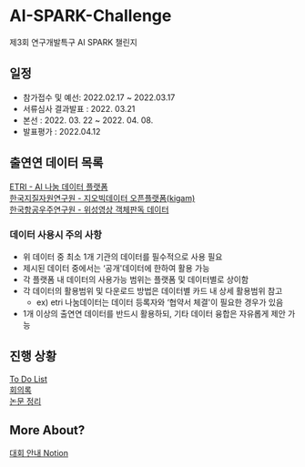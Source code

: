# AI-SPARK-Challenge
제3회 연구개발특구 AI SPARK 챌린지

## 일정
- 참가접수 및 예선: 2022.02.17 ~ 2022.03.17
- 서류심사 결과발표 : 2022. 03.21
- 본선 : 2022. 03. 22 ~ 2022. 04. 08.
- 발표평가 : 2022.04.12

## 출연연 데이터 목록
[ETRI - AI 나눔 데이터 플랫폼](https://nanum.etri.re.kr/share/list?lang=ko_KR)  
[한국지질자원연구원 - 지오빅데이터 오픈플랫폼(kigam)](https://data.kigam.re.kr/)  
[한국항공우주연구원 - 위성영상 객체판독 데이터](https://aihub.or.kr/aidata/7982)

### 데이터 사용시 주의 사항
- 위 데이터 중 최소 1개 기관의 데이터를 필수적으로 사용 필요
- 제시된 데이터 중에서는 ‘공개'데이터에 한하여 활용 가능
- 각 플랫폼 내 데이터의 사용가능 범위는 플랫폼 및 데이터별로 상이함
- 각 데이터의 활용범위 및 다운로드 방법은 데이터별 카드 내 상세 활용범위 참고
    - ex) etri 나눔데이터는 데이터 등록자와 ‘협약서 체결'이 필요한 경우가 있음
- 1개 이상의 출연연 데이터를 반드시 활용하되, 기타 데이터 융합은 자유롭게 제안 가능

## 진행 상황
[To Do List](https://inquisitive-barge-ae2.notion.site/To-Do-List-5059e26c092d4a1b867ed780792408cc)  
[회의록](https://inquisitive-barge-ae2.notion.site/28a4091c8f7d4e02b4d6a4a4be9c21d4)  
[논문 정리](https://inquisitive-barge-ae2.notion.site/6249070da1ac492db830c3089a6d0eb8)

## More About?
[대회 안내 Notion](https://aifactory.notion.site/3-AI-SPARK-08f0d419637b4536a8949c13af375a10)
